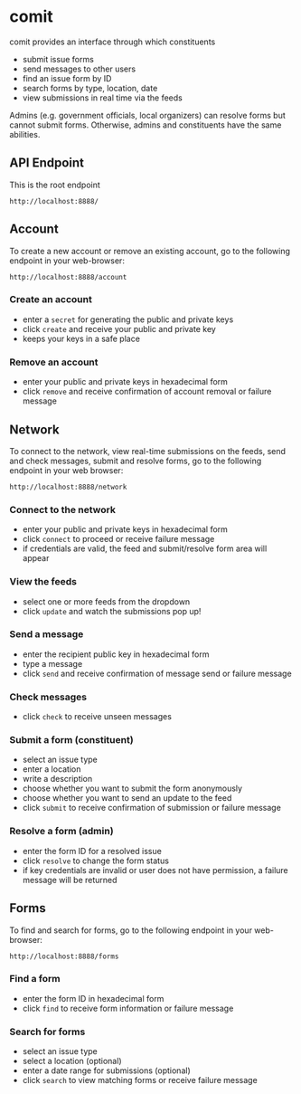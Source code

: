 # comit

comit provides an interface through which constituents
	
- submit issue forms
- send messages to other users
- find an issue form by ID 
- search forms by type, location, date
- view submissions in real time via the feeds

Admins (e.g. government officials, local organizers) can resolve forms but cannot submit forms. Otherwise, admins and constituents have the same abilities.  


## API Endpoint

This is the root endpoint

`http://localhost:8888/`

## Account 

To create a new account or remove an existing account, go to the following endpoint in your web-browser:

`http://localhost:8888/account`

### Create an account 
- enter a `secret` for generating the public and private keys
- click `create` and receive your public and private key
- keeps your keys in a safe place

### Remove an account 
- enter your public and private keys in hexadecimal form
- click `remove` and receive confirmation of account removal or failure message 

## Network 

To connect to the network, view real-time submissions on the feeds, send and check messages, submit and resolve forms, go to the following endpoint in your web browser:

`http://localhost:8888/network`

### Connect to the network 
- enter your public and private keys in hexadecimal form
- click `connect` to proceed or receive failure message
- if credentials are valid, the feed and submit/resolve form area will appear

### View the feeds
- select one or more feeds from the dropdown
- click `update` and watch the submissions pop up!

### Send a message 
- enter the recipient public key in hexadecimal form
- type a message 
- click `send` and receive confirmation of message send or failure message

### Check messages
- click `check` to receive unseen messages

### Submit a form (constituent)
- select an issue type 
- enter a location
- write a description 
- choose whether you want to submit the form anonymously
- choose whether you want to send an update to the feed
- click `submit` to receive confirmation of submission or failure message

### Resolve a form (admin)
- enter the form ID for a resolved issue
- click `resolve` to change the form status
- if key credentials are invalid or user does not have permission, a failure message will be returned 

## Forms 

To find and search for forms, go to the following endpoint in your web-browser:

`http://localhost:8888/forms` 

### Find a form 
- enter the form ID in hexadecimal form 
- click `find` to receive form information or failure message 

### Search for forms 
- select an issue type 
- select a location (optional)
- enter a date range for submissions (optional)
- click `search` to view matching forms or receive failure message
 




